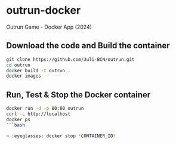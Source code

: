 # outrun-docker
Outrun Game - Docker App (2024)


## Download the code and Build the container
```bash
git clone https://github.com/Juli-BCN/outrun.git
cd outrun
docker build -t outrun .
docker images
```


## Run, Test & Stop the Docker container
```bash
docker run -d -p 80:80 outrun
curl -L http://localhost
docker ps
```bash

> :eyeglasses: docker stop *CONTAINER_ID*